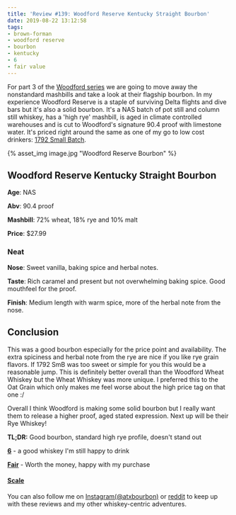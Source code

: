 ```yaml
---
title: 'Review #139: Woodford Reserve Kentucky Straight Bourbon'
date: 2019-08-22 13:12:58
tags:
- brown-forman
- woodford reserve
- bourbon
- kentucky
- 6
- fair value
---
```


For part 3 of the [Woodford series](https://atxbourbon.com/tags/woodford-reserve/) we are going to move away the nonstandard mashbills and take a look at their flagship bourbon. In my experience Woodford Reserve is a staple of surviving Delta flights and dive bars but it's also a solid bourbon. It's a NAS batch of pot still and column still whiskey, has a 'high rye' mashbill, is aged in climate controlled warehouses and is cut to Woodford's signature 90.4 proof with limestone water. It's priced right around the same as one of my go to low cost drinkers: [1792 Small Batch](https://atxbourbon.com/2018/11/09/Review-40-1792-Small-Batch/).

{% asset_img image.jpg "Woodford Reserve Bourbon" %}

## Woodford Reserve Kentucky Straight Bourbon
**Age**: NAS

**Abv**: 90.4 proof

**Mashbill**: 72% wheat, 18% rye and 10% malt  

**Price**: $27.99

### Neat
**Nose**: Sweet vanilla, baking spice and herbal notes.

**Taste**: Rich caramel and present but not overwhelming baking spice. Good mouthfeel for the proof.

**Finish**: Medium length with warm spice, more of the herbal note from the nose.

## Conclusion

This was a good bourbon especially for the price point and availability. The extra spiciness and herbal note from the rye are nice if you like rye grain flavors. If 1792 SmB was too sweet or simple for you this would be a reasonable jump. This is definitely better overall than the Woodford Wheat Whiskey but the Wheat Whiskey was more unique. I preferred this to the Oat Grain which only makes me feel worse about the high price tag on that one :/

Overall I think Woodford is making some solid bourbon but I really want them to release a higher proof, aged stated expression. Next up will be their Rye Whiskey!

**TL;DR:** Good bourbon, standard high rye profile, doesn't stand out


[**6**](https://atxbourbon.com/tags/6/) - a good whiskey I'm still happy to drink

[**Fair**](https://atxbourbon.com/tags/fair-value/) - Worth the money, happy with my purchase


#### [Scale](http://atxbourbon.com/Scale/)

You can also follow me on [Instagram(@atxbourbon)](https://www.instagram.com/atxbourbon/) or [reddit](https://www.reddit.com/r/scottmotorraddrinks/) to keep up with these reviews and my other whiskey-centric adventures.
